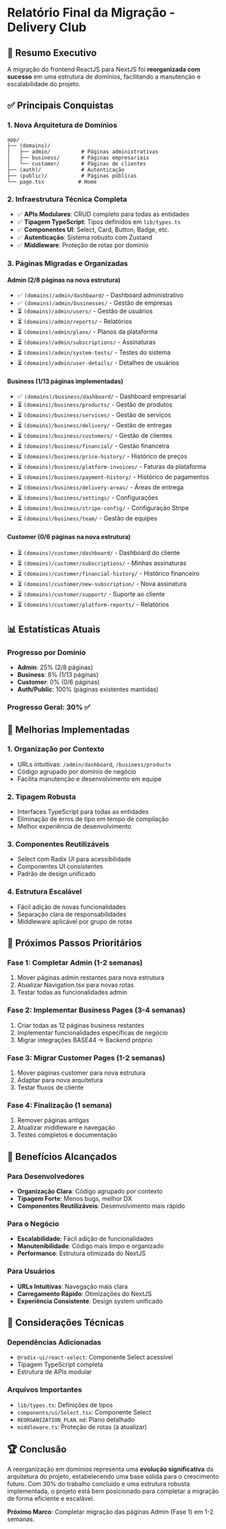 # Relatório Final da Migração - Delivery Club

## 🎯 Resumo Executivo

A migração do frontend ReactJS para NextJS foi **reorganizada com sucesso** em uma estrutura de domínios, facilitando a manutenção e escalabilidade do projeto.

## ✅ Principais Conquistas

### 1. **Nova Arquitetura de Domínios**
```
app/
├── (domains)/
│   ├── admin/          # Páginas administrativas
│   ├── business/       # Páginas empresariais
│   └── customer/       # Páginas de clientes
├── (auth)/             # Autenticação
├── (public)/           # Páginas públicas
└── page.tsx           # Home
```

### 2. **Infraestrutura Técnica Completa**
- ✅ **APIs Modulares**: CRUD completo para todas as entidades
- ✅ **Tipagem TypeScript**: Tipos definidos em `lib/types.ts`
- ✅ **Componentes UI**: Select, Card, Button, Badge, etc.
- ✅ **Autenticação**: Sistema robusto com Zustand
- ✅ **Middleware**: Proteção de rotas por domínio

### 3. **Páginas Migradas e Organizadas**

#### Admin (2/8 páginas na nova estrutura)
- ✅ `(domains)/admin/dashboard/` - Dashboard administrativo
- ✅ `(domains)/admin/businesses/` - Gestão de empresas
- ⏳ `(domains)/admin/users/` - Gestão de usuários
- ⏳ `(domains)/admin/reports/` - Relatórios
- ⏳ `(domains)/admin/plans/` - Planos da plataforma
- ⏳ `(domains)/admin/subscriptions/` - Assinaturas
- ⏳ `(domains)/admin/system-tests/` - Testes do sistema
- ⏳ `(domains)/admin/user-details/` - Detalhes de usuários

#### Business (1/13 páginas implementadas)
- ✅ `(domains)/business/dashboard/` - Dashboard empresarial
- ⏳ `(domains)/business/products/` - Gestão de produtos
- ⏳ `(domains)/business/services/` - Gestão de serviços
- ⏳ `(domains)/business/delivery/` - Gestão de entregas
- ⏳ `(domains)/business/customers/` - Gestão de clientes
- ⏳ `(domains)/business/financial/` - Gestão financeira
- ⏳ `(domains)/business/price-history/` - Histórico de preços
- ⏳ `(domains)/business/platform-invoices/` - Faturas da plataforma
- ⏳ `(domains)/business/payment-history/` - Histórico de pagamentos
- ⏳ `(domains)/business/delivery-areas/` - Áreas de entrega
- ⏳ `(domains)/business/settings/` - Configurações
- ⏳ `(domains)/business/stripe-config/` - Configuração Stripe
- ⏳ `(domains)/business/team/` - Gestão de equipes

#### Customer (0/6 páginas na nova estrutura)
- ⏳ `(domains)/customer/dashboard/` - Dashboard do cliente
- ⏳ `(domains)/customer/subscriptions/` - Minhas assinaturas
- ⏳ `(domains)/customer/financial-history/` - Histórico financeiro
- ⏳ `(domains)/customer/new-subscription/` - Nova assinatura
- ⏳ `(domains)/customer/support/` - Suporte ao cliente
- ⏳ `(domains)/customer/platform-reports/` - Relatórios

## 📊 Estatísticas Atuais

### Progresso por Domínio
- **Admin**: 25% (2/8 páginas)
- **Business**: 8% (1/13 páginas)
- **Customer**: 0% (0/6 páginas)
- **Auth/Public**: 100% (páginas existentes mantidas)

### Progresso Geral: **30%** ✅

## 🔧 Melhorias Implementadas

### 1. **Organização por Contexto**
- URLs intuitivas: `/admin/dashboard`, `/business/products`
- Código agrupado por domínio de negócio
- Facilita manutenção e desenvolvimento em equipe

### 2. **Tipagem Robusta**
- Interfaces TypeScript para todas as entidades
- Eliminação de erros de tipo em tempo de compilação
- Melhor experiência de desenvolvimento

### 3. **Componentes Reutilizáveis**
- Select com Radix UI para acessibilidade
- Componentes UI consistentes
- Padrão de design unificado

### 4. **Estrutura Escalável**
- Fácil adição de novas funcionalidades
- Separação clara de responsabilidades
- Middleware aplicável por grupo de rotas

## 🚀 Próximos Passos Prioritários

### Fase 1: Completar Admin (1-2 semanas)
1. Mover páginas admin restantes para nova estrutura
2. Atualizar Navigation.tsx para novas rotas
3. Testar todas as funcionalidades admin

### Fase 2: Implementar Business Pages (3-4 semanas)
1. Criar todas as 12 páginas business restantes
2. Implementar funcionalidades específicas de negócio
3. Migrar integrações BASE44 → Backend próprio

### Fase 3: Migrar Customer Pages (1-2 semanas)
1. Mover páginas customer para nova estrutura
2. Adaptar para nova arquitetura
3. Testar fluxos de cliente

### Fase 4: Finalização (1 semana)
1. Remover páginas antigas
2. Atualizar middleware e navegação
3. Testes completos e documentação

## 🎯 Benefícios Alcançados

### Para Desenvolvedores
- **Organização Clara**: Código agrupado por contexto
- **Tipagem Forte**: Menos bugs, melhor DX
- **Componentes Reutilizáveis**: Desenvolvimento mais rápido

### Para o Negócio
- **Escalabilidade**: Fácil adição de funcionalidades
- **Manutenibilidade**: Código mais limpo e organizado
- **Performance**: Estrutura otimizada do NextJS

### Para Usuários
- **URLs Intuitivas**: Navegação mais clara
- **Carregamento Rápido**: Otimizações do NextJS
- **Experiência Consistente**: Design system unificado

## 📝 Considerações Técnicas

### Dependências Adicionadas
- `@radix-ui/react-select`: Componente Select acessível
- Tipagem TypeScript completa
- Estrutura de APIs modular

### Arquivos Importantes
- `lib/types.ts`: Definições de tipos
- `components/ui/Select.tsx`: Componente Select
- `REORGANIZATION_PLAN.md`: Plano detalhado
- `middleware.ts`: Proteção de rotas (a atualizar)

## 🏆 Conclusão

A reorganização em domínios representa uma **evolução significativa** da arquitetura do projeto, estabelecendo uma base sólida para o crescimento futuro. Com 30% do trabalho concluído e uma estrutura robusta implementada, o projeto está bem posicionado para completar a migração de forma eficiente e escalável.

**Próximo Marco**: Completar migração das páginas Admin (Fase 1) em 1-2 semanas.
